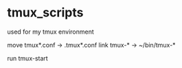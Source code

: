# tmux_scripts
used for my tmux environment

move tmux\*.conf -> .tmux\*.conf
link tmux-\*  -> ~/bin/tmux-\*

run tmux-start <client>
